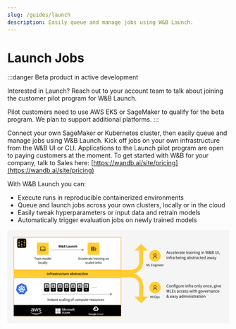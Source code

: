 ```yaml
---
slug: /guides/launch
description: Easily queue and manage jobs using W&B Launch.
---
```


# Launch Jobs

<head>
  <title>W&B Launch Beta Documentation</title>
</head>

:::danger
Beta product in active development

Interested in Launch? Reach out to your account team to talk about joining the customer pilot program for W&B Launch.

Pilot customers need to use AWS EKS or SageMaker to qualify for the beta program. We plan to support additional platforms.
:::

Connect your own SageMaker or Kubernetes cluster, then easily queue and manage jobs using W&B Launch. Kick off jobs on your own infrastructure from the W&B UI or CLI. Applications to the Launch pilot program are open to paying customers at the moment. To get started with W&B for your company, talk to Sales here: [https://wandb.ai/site/pricing](https://wandb.ai/site/pricing)

With W&B Launch you can:

* Execute runs in reproducible containerized environments
* Queue and launch jobs across your own clusters, locally or in the cloud
* Easily tweak hyperparameters or input data and retrain models
* Automatically trigger evaluation jobs on newly trained models

![High level overview of W&B Launch](../../../static/images/launch/highlevel_launch_vision.png)
